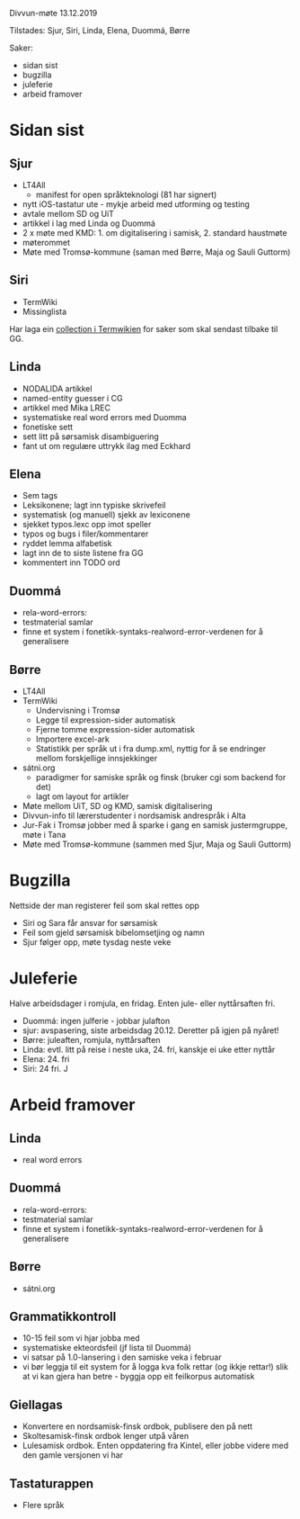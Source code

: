 Divvun-møte 13.12.2019

Tilstades: Sjur, Siri, Linda, Elena, Duommá, Børre

Saker:
* sidan sist
* bugzilla
* juleferie
* arbeid framover

# Sidan sist

## Sjur
* LT4All
    - manifest for open språkteknologi (81 har signert)
* nytt iOS-tastatur ute - mykje arbeid med utforming og testing
* avtale mellom SD og UiT
* artikkel i lag med Linda og Duommá
* 2 x møte med KMD: 1. om digitalisering i samisk, 2. standard haustmøte
* møterommet
* Møte med Tromsø-kommune (saman med Børre, Maja og Sauli Guttorm)

## Siri
* TermWiki
* Missinglista

Har laga ein
[collection i Termwikien](https://satni.uit.no/termwiki/index.php?title=Collection:Baakoeh_G%C3%AFeled%C3%A5ehkese1)
for saker som skal sendast tilbake til GG.

## Linda
* NODALIDA artikkel
* named-entity guesser i CG
* artikkel med Mika LREC
* systematiske real word errors med Duomma
* fonetiske sett
* sett litt på sørsamisk disambiguering
* fant ut om regulære uttrykk ilag med Eckhard

## Elena
* Sem tags
* Leksikonene; lagt inn typiske skrivefeil
* systematisk (og manuell) sjekk av lexiconene
* sjekket typos.lexc opp imot speller
* typos og bugs i filer/kommentarer
* ryddet lemma alfabetisk
* lagt inn de to siste listene fra GG
* kommentert inn TODO ord

## Duommá
* rela-word-errors:
* testmaterial samlar
* finne et system i fonetikk-syntaks-realword-error-verdenen for å generalisere

## Børre
* LT4All
* TermWiki
    - Undervisning i Tromsø
    - Legge til expression-sider automatisk
    - Fjerne tomme expression-sider automatisk
    - Importere excel-ark
    - Statistikk per språk ut i fra dump.xml, nyttig for å se endringer mellom
   forskjellige innsjekkinger
* sátni.org
    - paradigmer for samiske språk og finsk (bruker cgi som backend for det)
    - lagt om layout for artikler
* Møte mellom UiT, SD og KMD, samisk digitalisering
* Divvun-info til lærerstudenter i nordsamisk andrespråk i Alta
* Jur-Fak i Tromsø jobber med å sparke i gang en samisk justermgruppe, møte i
  Tana
* Møte med Tromsø-kommune (sammen med Sjur, Maja og Sauli Guttorm)

#  Bugzilla

Nettside der man registerer feil som skal rettes opp

* Siri og Sara får ansvar for sørsamisk
* Feil som gjeld sørsamisk bibelomsetjing og namn
* Sjur følger opp, møte tysdag neste veke

#  Juleferie

Halve arbeidsdager i romjula, en fridag. Enten jule- eller nyttårsaften fri.

* Duommá: ingen julferie - jobbar julafton
* sjur: avspasering, siste arbeidsdag 20.12. Deretter på igjen på nyåret!
* Børre: juleaften, romjula, nyttårsaften
* Linda: evtl. litt på reise i neste uka, 24. fri, kanskje ei uke etter nyttår
* Elena: 24. fri
* Siri: 24 fri. J

#  Arbeid framover

## Linda
* real word errors

## Duommá
* rela-word-errors:
* testmaterial samlar
* finne et system i fonetikk-syntaks-realword-error-verdenen for å generalisere

## Børre
* sátni.org

##  Grammatikkontroll

* 10-15 feil som vi hjar jobba med
* systematiske ekteordsfeil (jf lista til Duommá)
* vi satsar på 1.0-lansering i den samiske veka i februar
* vi bør leggja til eit system for å logga kva folk rettar (og ikkje rettar!)
  slik at vi kan gjera han betre - byggja opp eit feilkorpus automatisk

## Giellagas
* Konvertere en nordsamisk-finsk ordbok, publisere den på nett
* Skoltesamisk-finsk ordbok lenger utpå våren
* Lulesamisk ordbok. Enten oppdatering fra Kintel, eller jobbe videre med den
  gamle versjonen vi har

## Tastaturappen
* Flere språk
